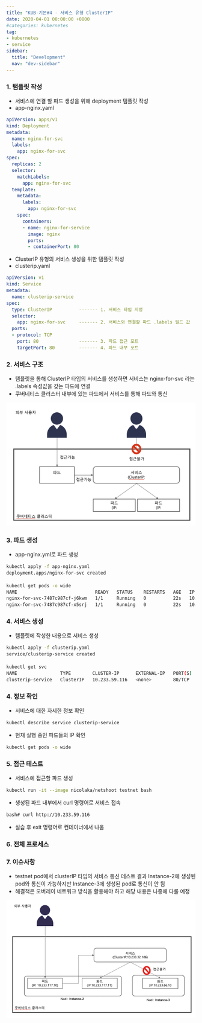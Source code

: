```yaml
---
title: "KUB-기본#4 - 서비스 유형 ClusterIP"
date: 2020-04-01 00:00:00 +0800
#categories: kubernetes
tag: 
- kubernetes
- service
sidebar:
  title: "Development"
  nav: "dev-sidebar"
---
```


### 1. 탬플릿 작성

- 서비스에 연결 할 파드 생성을 위해 deployment 탬플릿 작성 
- app-nginx.yaml

```yaml
apiVersion: apps/v1
kind: Deployment
metadata:
  name: nginx-for-svc
  labels:
    app: nginx-for-svc
spec:
  replicas: 2
  selector:
    matchLabels:
      app: nginx-for-svc
  template:
    metadata:
      labels:
        app: nginx-for-svc
    spec:
      containers:
      - name: nginx-for-service
        image: nginx
        ports:
        - containerPort: 80
```

- ClusterIP 유형의 서비스 생성을 위한 탬플릿 작성 
- clusterip.yaml

```yaml
apiVersion: v1
kind: Service
metadata:
  name: clusterip-service
spec:
  type: ClusterIP          ------- 1. 서비스 타입 지정
  selector:
    app: nginx-for-svc     ------- 2. 서비스와 연결할 파드 .labels 필드 값
  ports:                   
  - protocol: TCP
    port: 80               ------- 3. 파드 접근 포트
    targetPort: 80         ------- 4. 파드 내부 포트 
```

### 2. 서비스 구조

- 탬플릿을 통해 ClusterIP 타입의 서비스를 생성하면 서비스는 nginx-for-svc 라는 .labels 속성값을 갖는 파드에 연결
- 쿠버네티스 클러스터 내부에 있는 파드에서 서비스를 통해 파드와 통신

![KUB54001](/assets/images/kubenetes/KUB54001.png)


### 3. 파드 생성

- app-nginx.yml로 파드 생성

```sh 
kubectl apply -f app-nginx.yaml 
deployment.apps/nginx-for-svc created 

kubectl get pods -o wide
NAME                             READY   STATUS    RESTARTS   AGE   IP              NODE         NOMINATED NODE   READINESS GATES
nginx-for-svc-7487c987cf-j6kwm   1/1     Running   0          22s   10.233.117.20   instance-2   <none>           <none>
nginx-for-svc-7487c987cf-x5srj   1/1     Running   0          22s   10.233.66.17    instance-3   <none>           <none>
```

### 4. 서비스 생성 

- 템플릿에 작성한 내용으로 서비스 생성 

```sh
kubectl apply -f clusterip.yaml 
service/clusterip-service created

kubectl get svc
NAME                TYPE        CLUSTER-IP      EXTERNAL-IP   PORT(S)   AGE
clusterip-service   ClusterIP   10.233.59.116   <none>        80/TCP    5s
```

### 4. 정보 확인 

- 서비스에 대한 자세한 정보 확인

```sh 
kubectl describe service clusterip-service
```

- 현재 실행 중인 파드들의 IP 확인 

```sh 
kubectl get pods -o wide
```

### 5. 접근 테스트 

- 서비스에 접근할 파드 생성

```sh 
kubectl run -it --image nicolaka/netshoot testnet bash
```

- 생성된 파드 내부에서 curl 명령어로 서비스 접속

```sh 
bash# curl http://10.233.59.116
```

- 실습 후 exit 명령어로 컨테이너에서 나옴

### 6. 전체 프로세스

<script id="asciicast-zwATdVqtsdGZ7LeMTS0gtG741" src="https://asciinema.org/a/zwATdVqtsdGZ7LeMTS0gtG741.js" async></script>


### 7. 이슈사항

- testnet pod에서 clusterIP 타입의 서비스 통신 테스트 결과 Instance-2에 생성된 pod와 통신이 가능하지만
Instance-3에 생성된 pod로 통신이 안 됨
- 해결책은 오버레이 네트워크 방식을 활용해야 하고 해당 내용은 나중에 다룰 예정

![KUB54001](/assets/images/kubenetes/KUB54002.png)

